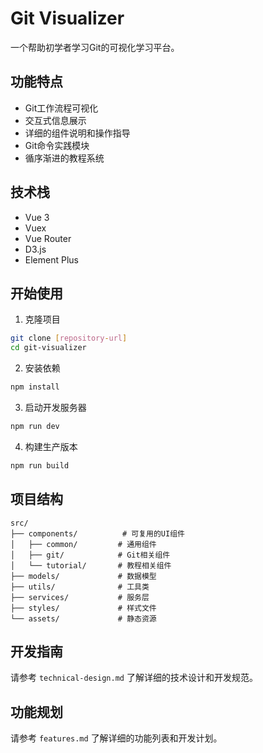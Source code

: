 # Git Visualizer

一个帮助初学者学习Git的可视化学习平台。

## 功能特点

- Git工作流程可视化
- 交互式信息展示
- 详细的组件说明和操作指导
- Git命令实践模块
- 循序渐进的教程系统

## 技术栈

- Vue 3
- Vuex
- Vue Router
- D3.js
- Element Plus

## 开始使用

1. 克隆项目
```bash
git clone [repository-url]
cd git-visualizer
```

2. 安装依赖
```bash
npm install
```

3. 启动开发服务器
```bash
npm run dev
```

4. 构建生产版本
```bash
npm run build
```

## 项目结构

```
src/
├── components/          # 可复用的UI组件
│   ├── common/         # 通用组件
│   ├── git/            # Git相关组件
│   └── tutorial/       # 教程相关组件
├── models/             # 数据模型
├── utils/              # 工具类
├── services/           # 服务层
├── styles/             # 样式文件
└── assets/             # 静态资源
```

## 开发指南

请参考 `technical-design.md` 了解详细的技术设计和开发规范。

## 功能规划

请参考 `features.md` 了解详细的功能列表和开发计划。
